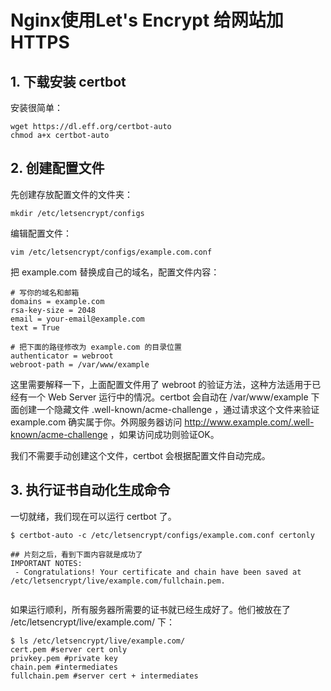 # Nginx使用Let's Encrypt 给网站加 HTTPS

## 1. 下载安装 certbot
安装很简单：

```
wget https://dl.eff.org/certbot-auto
chmod a+x certbot-auto
```

## 2. 创建配置文件
先创建存放配置文件的文件夹：
```
mkdir /etc/letsencrypt/configs

```
编辑配置文件：
```
vim /etc/letsencrypt/configs/example.com.conf

```
把 example.com 替换成自己的域名，配置文件内容：

```
# 写你的域名和邮箱
domains = example.com
rsa-key-size = 2048
email = your-email@example.com
text = True

# 把下面的路径修改为 example.com 的目录位置
authenticator = webroot
webroot-path = /var/www/example

```

这里需要解释一下，上面配置文件用了 webroot 的验证方法，这种方法适用于已经有一个 Web Server 运行中的情况。certbot 会自动在 /var/www/example 下面创建一个隐藏文件 .well-known/acme-challenge ，通过请求这个文件来验证 example.com 确实属于你。外网服务器访问 http://www.example.com/.well-known/acme-challenge ，如果访问成功则验证OK。

我们不需要手动创建这个文件，certbot 会根据配置文件自动完成。

## 3. 执行证书自动化生成命令
一切就绪，我们现在可以运行 certbot 了。
```
$ certbot-auto -c /etc/letsencrypt/configs/example.com.conf certonly

## 片刻之后，看到下面内容就是成功了
IMPORTANT NOTES:
 - Congratulations! Your certificate and chain have been saved at /etc/letsencrypt/live/example.com/fullchain.pem.
 
```
如果运行顺利，所有服务器所需要的证书就已经生成好了。他们被放在了 /etc/letsencrypt/live/example.com/ 下：
```
$ ls /etc/letsencrypt/live/example.com/
cert.pem #server cert only
privkey.pem #private key
chain.pem #intermediates
fullchain.pem #server cert + intermediates
```






